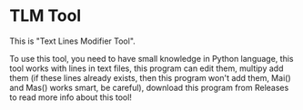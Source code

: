 # TLM Tool
This is "Text Lines Modifier Tool".

To use this tool, you need to have small knowledge in Python language, this tool works with lines in text files, this program can edit them, multipy add them (if these lines already exists, then this program won't add them, Mai() and Mas() works smart, be careful), download this program from Releases to read more info about this tool!
